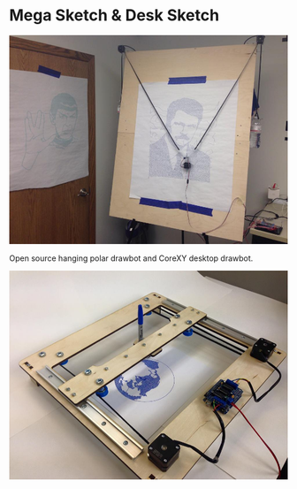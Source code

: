 # Mega Sketch & Desk Sketch

![Mega Sketch](Mega2.jpg)

Open source hanging polar drawbot and CoreXY desktop drawbot.

![Desk Sketch](Desk1.jpg)
